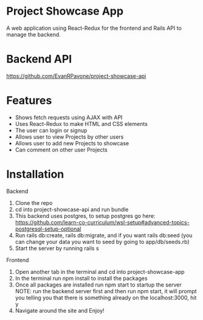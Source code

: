 # Project Showcase App
A web application using React-Redux for the frontend and Rails API to manage the backend.

# Backend API
https://github.com/EvanRPavone/project-showcase-api

# Features
- Shows fetch requests using AJAX with API
- Uses React-Redux to make HTML and CSS elements
- The user can login or signup
- Allows user to view Projects by other users
- Allows user to add new Projects to showcase
- Can comment on other user Projects

# Installation

Backend
1. Clone the repo
2. cd into project-showcase-api and run bundle
3. This backend uses postgres, to setup postgres go here: https://github.com/learn-co-curriculum/wsl-setup#advanced-topics-postgresql-setup-optional
4. Run rails db:create, rails db:migrate, and if you want rails db:seed
(you can change your data you want to seed by going to app/db/seeds.rb)
5. Start the server by running rails s

Frontend
1. Open another tab in the terminal and cd into project-showcase-app
2. In the terminal run npm install to install the packages
3. Once all packages are installed run npm start to startup the server
NOTE: run the backend server first and then run npm start, it will prompt you telling you that there is something already on the localhost:3000, hit y
4. Navigate around the site and Enjoy!